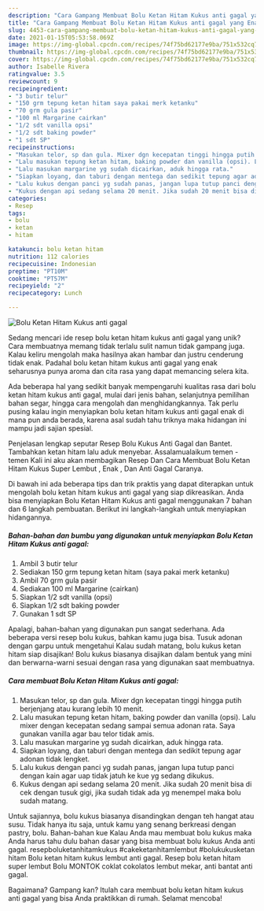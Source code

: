 ```yaml
---
description: "Cara Gampang Membuat Bolu Ketan Hitam Kukus anti gagal yang Enak"
title: "Cara Gampang Membuat Bolu Ketan Hitam Kukus anti gagal yang Enak"
slug: 4453-cara-gampang-membuat-bolu-ketan-hitam-kukus-anti-gagal-yang-enak
date: 2021-01-15T05:53:58.069Z
image: https://img-global.cpcdn.com/recipes/74f75bd62177e9ba/751x532cq70/bolu-ketan-hitam-kukus-anti-gagal-foto-resep-utama.jpg
thumbnail: https://img-global.cpcdn.com/recipes/74f75bd62177e9ba/751x532cq70/bolu-ketan-hitam-kukus-anti-gagal-foto-resep-utama.jpg
cover: https://img-global.cpcdn.com/recipes/74f75bd62177e9ba/751x532cq70/bolu-ketan-hitam-kukus-anti-gagal-foto-resep-utama.jpg
author: Isabelle Rivera
ratingvalue: 3.5
reviewcount: 9
recipeingredient:
- "3 butir telur"
- "150 grm tepung ketan hitam saya pakai merk ketanku"
- "70 grm gula pasir"
- "100 ml Margarine cairkan"
- "1/2 sdt vanilla opsi"
- "1/2 sdt baking powder"
- "1 sdt SP"
recipeinstructions:
- "Masukan telor, sp dan gula. Mixer dgn kecepatan tinggi hingga putih berjenjang atau kurang lebih 10 menit."
- "Lalu masukan tepung ketan hitam, baking powder dan vanilla (opsi). Lalu mixer dengan kecepatan sedang sampai semua adonan rata. Saya gunakan vanilla agar bau telor tidak amis."
- "Lalu masukan margarine yg sudah dicairkan, aduk hingga rata."
- "Siapkan loyang, dan taburi dengan mentega dan sedikit tepung agar adonan tidak lengket."
- "Lalu kukus dengan panci yg sudah panas, jangan lupa tutup panci dengan kain agar uap tidak jatuh ke kue yg sedang dikukus."
- "Kukus dengan api sedang selama 20 menit. Jika sudah 20 menit bisa di cek dengan tusuk gigi, jika sudah tidak ada yg menempel maka bolu sudah matang."
categories:
- Resep
tags:
- bolu
- ketan
- hitam

katakunci: bolu ketan hitam 
nutrition: 112 calories
recipecuisine: Indonesian
preptime: "PT10M"
cooktime: "PT57M"
recipeyield: "2"
recipecategory: Lunch

---
```



![Bolu Ketan Hitam Kukus anti gagal](https://img-global.cpcdn.com/recipes/74f75bd62177e9ba/751x532cq70/bolu-ketan-hitam-kukus-anti-gagal-foto-resep-utama.jpg)

Sedang mencari ide resep bolu ketan hitam kukus anti gagal yang unik? Cara membuatnya memang tidak terlalu sulit namun tidak gampang juga. Kalau keliru mengolah maka hasilnya akan hambar dan justru cenderung tidak enak. Padahal bolu ketan hitam kukus anti gagal yang enak seharusnya punya aroma dan cita rasa yang dapat memancing selera kita.

Ada beberapa hal yang sedikit banyak mempengaruhi kualitas rasa dari bolu ketan hitam kukus anti gagal, mulai dari jenis bahan, selanjutnya pemilihan bahan segar, hingga cara mengolah dan menghidangkannya. Tak perlu pusing kalau ingin menyiapkan bolu ketan hitam kukus anti gagal enak di mana pun anda berada, karena asal sudah tahu triknya maka hidangan ini mampu jadi sajian spesial.

Penjelasan lengkap seputar Resep Bolu Kukus Anti Gagal dan Bantet. Tambahkan ketan hitam lalu aduk menyebar. Assalamualaikum temen - temen Kali ini aku akan membagikan Resep Dan Cara Membuat Bolu Ketan Hitam Kukus Super Lembut , Enak , Dan Anti Gagal Caranya.


Di bawah ini ada beberapa tips dan trik praktis yang dapat diterapkan untuk mengolah bolu ketan hitam kukus anti gagal yang siap dikreasikan. Anda bisa menyiapkan Bolu Ketan Hitam Kukus anti gagal menggunakan 7 bahan dan 6 langkah pembuatan. Berikut ini langkah-langkah untuk menyiapkan hidangannya.

<!--inarticleads1-->

##### Bahan-bahan dan bumbu yang digunakan untuk menyiapkan Bolu Ketan Hitam Kukus anti gagal:

1. Ambil 3 butir telur
1. Sediakan 150 grm tepung ketan hitam (saya pakai merk ketanku)
1. Ambil 70 grm gula pasir
1. Sediakan 100 ml Margarine (cairkan)
1. Siapkan 1/2 sdt vanilla (opsi)
1. Siapkan 1/2 sdt baking powder
1. Gunakan 1 sdt SP


Apalagi, bahan-bahan yang digunakan pun sangat sederhana. Ada beberapa versi resep bolu kukus, bahkan kamu juga bisa. Tusuk adonan dengan garpu untuk mengetahui Kalau sudah matang, bolu kukus ketan hitam siap disajikan! Bolu kukus biasanya disajikan dalam bentuk yang mini dan berwarna-warni sesuai dengan rasa yang digunakan saat membuatnya. 

<!--inarticleads2-->

##### Cara membuat Bolu Ketan Hitam Kukus anti gagal:

1. Masukan telor, sp dan gula. Mixer dgn kecepatan tinggi hingga putih berjenjang atau kurang lebih 10 menit.
1. Lalu masukan tepung ketan hitam, baking powder dan vanilla (opsi). Lalu mixer dengan kecepatan sedang sampai semua adonan rata. Saya gunakan vanilla agar bau telor tidak amis.
1. Lalu masukan margarine yg sudah dicairkan, aduk hingga rata.
1. Siapkan loyang, dan taburi dengan mentega dan sedikit tepung agar adonan tidak lengket.
1. Lalu kukus dengan panci yg sudah panas, jangan lupa tutup panci dengan kain agar uap tidak jatuh ke kue yg sedang dikukus.
1. Kukus dengan api sedang selama 20 menit. Jika sudah 20 menit bisa di cek dengan tusuk gigi, jika sudah tidak ada yg menempel maka bolu sudah matang.


Untuk sajiannya, bolu kukus biasanya disandingkan dengan teh hangat atau susu. Tidak hanya itu saja, untuk kamu yang senang berkreasi dengan pastry, bolu. Bahan-bahan kue Kalau Anda mau membuat bolu kukus maka Anda harus tahu dulu bahan dasar yang bisa membuat bolu kukus Anda anti gagal. resepboluketanhitamkukus #cakeketanhitamlembut #bolukukusketan hitam Bolu ketan hitam kukus lembut anti gagal. Resep bolu ketan hitam super lembut Bolu MONTOK coklat cokolatos lembut mekar, anti bantat anti gagal. 

Bagaimana? Gampang kan? Itulah cara membuat bolu ketan hitam kukus anti gagal yang bisa Anda praktikkan di rumah. Selamat mencoba!
